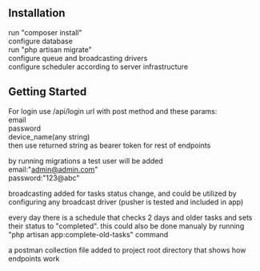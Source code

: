 ## Installation

run "composer install"
<br>configure database
<br>run "php artisan migrate"
<br>configure queue and broadcasting drivers
<br>configure scheduler according to server infrastructure

## Getting Started

For login use /api/login url with post method and these params:
<br>email
<br>password
<br>device_name(any string)
<br>then use returned string as bearer token for rest of endpoints

by running migrations a test user will be added
<br>email:"admin@admin.com"
<br>password:"123@abc"

broadcasting added for tasks status change, and could be utilized by configuring any broadcast driver (pusher is tested and included in app)

every day there is a schedule that checks 2 days and older tasks and sets their status to "completed". this could also be done manualy by running "php artisan app:complete-old-tasks" command

a postman collection file added to project root directory that shows how endpoints work
